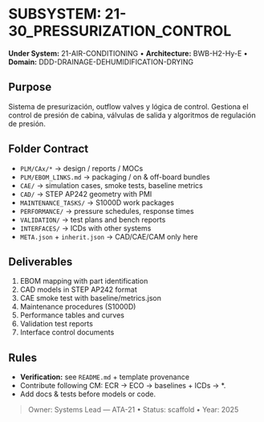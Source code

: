 # SUBSYSTEM: 21-30_PRESSURIZATION_CONTROL

**Under System:** 21-AIR-CONDITIONING • **Architecture:** BWB-H2-Hy-E • **Domain:** DDD-DRAINAGE-DEHUMIDIFICATION-DRYING

## Purpose

Sistema de presurización, outflow valves y lógica de control. Gestiona el control de presión de cabina, válvulas de salida y algoritmos de regulación de presión.

## Folder Contract

- `PLM/CAx/*` → design / reports / MOCs
- `PLM/EBOM_LINKS.md` → packaging / on & off-board bundles
- `CAE/` → simulation cases, smoke tests, baseline metrics
- `CAD/` → STEP AP242 geometry with PMI
- `MAINTENANCE_TASKS/` → S1000D work packages
- `PERFORMANCE/` → pressure schedules, response times
- `VALIDATION/` → test plans and bench reports
- `INTERFACES/` → ICDs with other systems
- `META.json` + `inherit.json` → CAD/CAE/CAM only here

## Deliverables

1. EBOM mapping with part identification
2. CAD models in STEP AP242 format
3. CAE smoke test with baseline/metrics.json
4. Maintenance procedures (S1000D)
5. Performance tables and curves
6. Validation test reports
7. Interface control documents

## Rules

- **Verification:** see `README.md` + template provenance
- Contribute following CM: ECR → ECO → baselines + ICDs → *.
- Add docs & tests before models or code.

> Owner: Systems Lead — ATA-21 • Status: scaffold • Year: 2025
